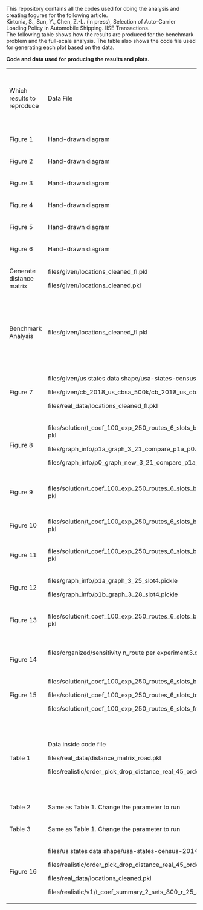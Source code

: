 This repository contains all the codes used for doing the analysis and creating fogures for the following article.<br>
Kirtonia, S., Sun, Y., Chen, Z.-L. (in press), Selection of Auto-Carrier Loading Policy in Automobile Shipping. IISE Transactions.<br>
The following table shows how the results are produced for the benchmark problem and the full-scale analysis. The table also shows the code file used for generating each plot based on the data.


<b>Code and data used for producing the results and plots.</b>
<table width="828">
<tbody>
<tr>
<td width="72">
<p>Which results to reproduce</p>
</td>
<td width="282">
<p>Data File</p>
</td>
<td width="162">
<p>Code File</p>
</td>
<td width="192">
<p>Expected output</p>
</td>
<td width="120">
<p>Run time at the above-specified computer conditions</p>
</td>
</tr>
<tr>
<td width="72">
<p>Figure 1</p>
</td>
<td colspan="4" width="756">
<p>Hand-drawn diagram</p>
</td>
</tr>
<tr>
<td width="72">
<p>Figure 2</p>
</td>
<td colspan="4" width="756">
<p>Hand-drawn diagram</p>
</td>
</tr>
<tr>
<td width="72">
<p>Figure 3</p>
</td>
<td colspan="4" width="756">
<p>Hand-drawn diagram</p>
</td>
</tr>
<tr>
<td width="72">
<p>Figure 4</p>
</td>
<td colspan="4" width="756">
<p>Hand-drawn diagram</p>
</td>
</tr>
<tr>
<td width="72">
<p>Figure 5</p>
</td>
<td colspan="4" width="756">
<p>Hand-drawn diagram</p>
</td>
</tr>
<tr>
<td width="72">
<p>Figure 6</p>
</td>
<td colspan="4" width="756">
<p>Hand-drawn diagram</p>
</td>
</tr>
<tr>
<td width="72">
<p>Generate distance matrix</p>
</td>
<td width="282">
<p>files/given/locations_cleaned_fl.pkl</p>
<p>files/given/locations_cleaned.pkl</p>
</td>
<td width="162">
<p>0. generate_distance_matrix.py</p>
</td>
<td width="192">
<p>files/real_data/distance_matrix_fl_road.pkl</p>
<p>files/real_data/distance_matrix_road.pkl</p>
</td>
<td width="120">
<p>&nbsp;</p>
</td>
</tr>
<tr>
<td width="72">
<p>Benchmark Analysis</p>
</td>
<td width="282">
<p>files/given/locations_cleaned_fl.pkl</p>
</td>
<td width="162">
<p>Run sequentially</p>
<p>1.benchmark_initial_data_generation.py</p>
<p>2.benchmark_data_generation.py</p>
<p>3.benchmark_analysis.py</p>
</td>
<td width="192">
<p>files/solution/t_coef_100_exp_250_routes_6_slots_benchmark_same.pkl</p>
<p>files/solution/t_coef_100_exp_250_routes_6_slots_from_tampa_same. pkl</p>
<p>files/solution/t_coef_100_exp_250_routes_6_slots_to_tampa_same. pkl</p>
<p>&nbsp;</p>
</td>
<td width="120">
<p>Varies</p>
</td>
</tr>
<tr>
<td width="72">
<p>Figure 7</p>
</td>
<td width="282">
<p>files/given/us states data shape/usa-states-census-2014.shp</p>
<p>files/given/cb_2018_us_cbsa_500k/cb_2018_us_cbsa_500k.shp</p>
<p>files/real_data/locations_cleaned_fl.pkl</p>
</td>
<td width="162">
<p>f7_metro_areas.py</p>
</td>
<td width="192">
<p>figs/figure_metro.svg</p>
</td>
<td width="120">
<p>1.24 s</p>
</td>
</tr>
<tr>
<td width="72">
<p>Figure 8</p>
</td>
<td width="282">
<p>files/solution/t_coef_100_exp_250_routes_6_slots_benchmark_same. pkl</p>
<p>files/graph_info/p1a_graph_3_21_compare_p1a_p0.pickle</p>
<p>files/graph_info/p0_graph_new_3_21_compare_p1a_p0.pickle</p>
</td>
<td width="162">
<p>f8_compare_p0_1a.py</p>
</td>
<td width="192">
<p>figs/figure8a.svg</p>
<p>figs/figure8b.svg</p>
</td>
<td width="120">
<p>7.95 s</p>
</td>
</tr>
<tr>
<td width="72">
<p>Figure 9</p>
</td>
<td width="282">
<p>files/solution/t_coef_100_exp_250_routes_6_slots_benchmark_same. pkl</p>
</td>
<td width="162">
<p>f9_compare_benchmark.py</p>
</td>
<td width="192">
<p>figs/figure9.svg</p>
</td>
<td width="120">
<p>6.9 s for fig 9,10,11</p>
</td>
</tr>
<tr>
<td width="72">
<p>Figure 10</p>
</td>
<td width="282">
<p>files/solution/t_coef_100_exp_250_routes_6_slots_benchmark_same. pkl</p>
</td>
<td width="162">
<p>f9_compare_benchmark.py</p>
</td>
<td width="192">
<p>figs/figure10.svg</p>
</td>
<td width="120">
<p>&nbsp;</p>
</td>
</tr>
<tr>
<td width="72">
<p>Figure 11</p>
</td>
<td width="282">
<p>files/solution/t_coef_100_exp_250_routes_6_slots_benchmark_same. pkl</p>
</td>
<td width="162">
<p>f9_compare_benchmark.py</p>
</td>
<td width="192">
<p>figs/figure11.svg</p>
</td>
<td width="120">
<p>&nbsp;</p>
</td>
</tr>
<tr>
<td width="72">
<p>Figure 12</p>
</td>
<td width="282">
<p>files/graph_info/p1a_graph_3_25_slot4.pickle</p>
<p>files/graph_info/p1b_graph_3_28_slot4.pickle</p>
</td>
<td width="162">
<p>f12_suboptimality.py</p>
</td>
<td width="192">
<p>figs/figure12a.svg</p>
<p>figs/figure12b.svg</p>
</td>
<td width="120">
<p>1.46 s</p>
</td>
</tr>
<tr>
<td width="72">
<p>Figure 13</p>
</td>
<td width="282">
<p>files/solution/t_coef_100_exp_250_routes_6_slots_benchmark_same. pkl</p>
</td>
<td width="162">
<p>f13_sens_reloading_cost.py</p>
</td>
<td width="192">
<p>figs/figure13.svg</p>
</td>
<td width="120">
<p>6.35 s</p>
</td>
</tr>
<tr>
<td width="72">
<p>&nbsp;</p>
<p>Figure 14</p>
</td>
<td width="282">
<p>files/organized/sensitivity n_route per experiment3.csv</p>
</td>
<td width="162">
<p>f14_sens_num_route_exp.py</p>
</td>
<td width="192">
<p>figs/figure14.svg</p>
</td>
<td width="120">
<p>0.37 s</p>
</td>
</tr>
<tr>
<td width="72">
<p>Figure 15</p>
</td>
<td width="282">
<p>files/solution/t_coef_100_exp_250_routes_6_slots_benchmark_same.pkl</p>
<p>files/solution/t_coef_100_exp_250_routes_6_slots_to_tampa_same.pkl</p>
<p>files/solution/t_coef_100_exp_250_routes_6_slots_from_tampa_same.pkl</p>
</td>
<td width="162">
<p>f15_sesn_spatial_distribution.py</p>
</td>
<td width="192">
<p>figs/figure15.svg</p>
<p>&nbsp;</p>
</td>
<td width="120">
<p>0.42 s</p>
</td>
</tr>
<tr>
<td width="72">
<p>Table 1</p>
</td>
<td width="282">
<p>Data inside code file</p>
<p>files/real_data/distance_matrix_road.pkl</p>
<p>files/realistic/order_pick_drop_distance_real_45_orders.pkl</p>
</td>
<td width="162">
<p>Run sequentially.</p>
<p>realistic_0_initial_data.py</p>
<p>realistic_1_data_generation.py</p>
<p>realistic_2_computation.py</p>
<p>realistic_3_solve_optimization.py</p>
</td>
<td width="192">
<p>Table 1</p>
</td>
<td width="120">
<p>As reported in the tables</p>
</td>
</tr>
<tr>
<td width="72">
<p>Table 2</p>
</td>
<td width="282">
<p>Same as Table 1. Change the parameter to run</p>
</td>
<td width="162">
<p>&nbsp;</p>
</td>
<td width="192">
<p>&nbsp;</p>
</td>
<td width="120">
<p>&nbsp;</p>
</td>
</tr>
<tr>
<td width="72">
<p>Table 3</p>
</td>
<td width="282">
<p>Same as Table 1. Change the parameter to run</p>
</td>
<td width="162">
<p>&nbsp;</p>
</td>
<td width="192">
<p>&nbsp;</p>
</td>
<td width="120">
<p>&nbsp;</p>
</td>
</tr>
<tr>
<td width="72">
<p>Figure 16</p>
</td>
<td width="282">
<p>files/us states data shape/usa-states-census-2014.shp</p>
<p>files/realistic/order_pick_drop_distance_real_45_orders.pkl</p>
<p>files/real_data/locations_cleaned.pkl</p>
<p>files/realistic/v1/t_coef_summary_2_sets_800_r_25_a_45_1b_1c_0.pkl</p>
</td>
<td width="162">
<p>f16_order_od_pair.py</p>
</td>
<td width="192">
<p>figs/figure16.svg</p>
</td>
<td width="120">
<p>5.6 s</p>
</td>
</tr>
</tbody>
</table>
